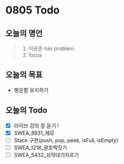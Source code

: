 # 0805 Todo

## 오늘의 명언
> 1. 이윤준 has problem.<br>
> 2. focus

## 오늘의 목표

- 평온함 유지하기


## 오늘의 Todo

- [X] 라이브 강의 잘 듣기 !
- [X] SWEA_8931_제로
- [ ] Stack 구현(push, pop, peek, isFull, isEmpty)
- [ ] SWEA_1218_괄호짝짓기
- [ ] SWEA_5432_쇠막대기자르기
